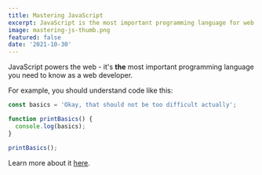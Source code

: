```yaml
---
title: Mastering JavaScript
excerpt: JavaScript is the most important programming language for web development. You probably don't know it well enough!
image: mastering-js-thumb.png
featured: false
date: '2021-10-30'
---
```


JavaScript powers the web - it's **the** most important programming language you need to know as a web developer.

For example, you should understand code like this:

```js
const basics = 'Okay, that should not be too difficult actually';

function printBasics() {
  console.log(basics);
}

printBasics();
```

Learn more about it [here](https://academind.com).
